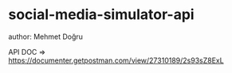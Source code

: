 # social-media-simulator-api

author: Mehmet Doğru

API DOC => https://documenter.getpostman.com/view/27310189/2s93sZ8ExL
